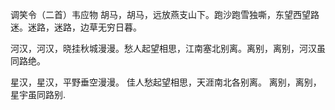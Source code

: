 
调笑令（二首）韦应物
胡马，胡马，远放燕支山下。跑沙跑雪独嘶，东望西望路迷。迷路，迷路，边草无穷日暮。


河汉，河汉，晓挂秋城漫漫。愁人起望相思，江南塞北别离。离别，离别，河汉虽同路绝。

星汉，星汉，平野垂空漫漫。
佳人愁起望相思，天涯南北各别离。
离别，离别，星宇虽同路别.